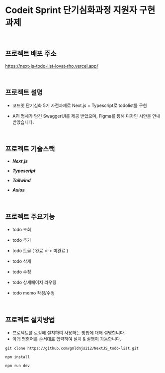# Codeit Sprint 단기심화과정 지원자 구현과제

<br/>

## 프로젝트 배포 주소

https://next-js-todo-list-lovat-rho.vercel.app/

<br/>

## 프로젝트 설명

- 코드잇 단기심화 5기 사전과제로 Next.js + Typescript로 todolist를 구현
- API 명세가 담긴 SwaggerUI를 제공 받았으며, Figma를 통해 디자인 시안을 안내받았습니다.

  <br/>

## 프로젝트 기술스택

- **_Next.js_**
- **_Typescript_**
- **_Tailwind_**
- **_Axios_**

  <br/>

## 프로젝트 주요기능

- todo 조회
- todo 추가
- todo 토글 ( 완료 <-> 미완료 )
- todo 삭제
- todo 수정
- todo 상세페이지 라우팅
- todo memo 작성/수정

  <br/>

## 프로젝트 설치방법

- 프로젝트를 로컬에 설치하여 사용하는 방법에 대해 설명합니다.
- 아래 명령어를 순서대로 입력하여 설치 & 실행이 가능합니다.

```
git clone https://github.com/gmldnjs212/NextJS_todo-list.git
```

```
npm install
```

```
npm run dev
```

  <br/>
